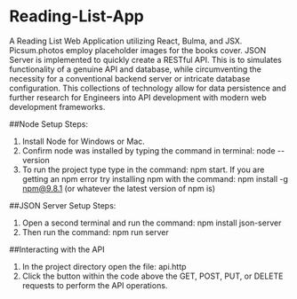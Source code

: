 # Reading-List-App
A Reading List Web Application utilizing React, Bulma, and JSX. Picsum.photos employ placeholder
images for the books cover. JSON Server is implemented to quickly create a RESTful API. This is to simulates
functionality of a genuine API and database, while circumventing the necessity for a conventional backend server 
or intricate database configuration. This collections of technology allow for data persistence and further 
research for Engineers into API development with modern web development frameworks.

##Node Setup Steps:
1. Install Node for Windows or Mac.
2. Confirm node was installed by typing the command in terminal: node --version
3. To run the project type type in the command: npm start. If you are getting an npm error try installing npm with the command: npm install -g npm@9.8.1 (or whatever the latest version of npm is)

##JSON Server Setup Steps:
1. Open a second terminal and run the command: npm install json-server
2. Then run the command: npm run server

##Interacting with the API
1. In the project directory open the file: api.http
2. Click the button within the code above the GET, POST, PUT, or DELETE requests to perform the API operations.
   

